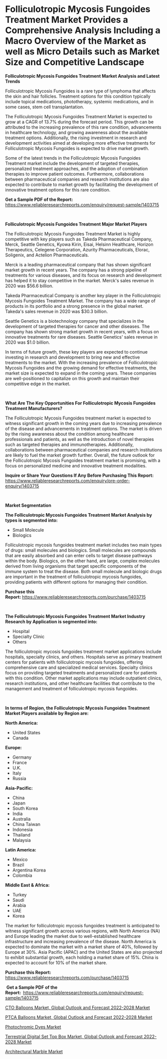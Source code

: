 <p><h1>Folliculotropic Mycosis Fungoides Treatment Market Provides a Comprehensive Analysis Including a Macro Overview of the Market as well as Micro Details such as Market Size and Competitive Landscape</h1></p><p><strong>Folliculotropic Mycosis Fungoides Treatment Market Analysis and Latest Trends</strong></p>
<p><p>Folliculotropic Mycosis Fungoides is a rare type of lymphoma that affects the skin and hair follicles. Treatment options for this condition typically include topical medications, phototherapy, systemic medications, and in some cases, stem cell transplantation.</p><p>The Folliculotropic Mycosis Fungoides Treatment Market is expected to grow at a CAGR of 13.7% during the forecast period. This growth can be attributed to the increasing prevalence of this rare condition, advancements in healthcare technology, and growing awareness about the available treatment options. Additionally, the rising investment in research and development activities aimed at developing more effective treatments for Folliculotropic Mycosis Fungoides is expected to drive market growth.</p><p>Some of the latest trends in the Folliculotropic Mycosis Fungoides Treatment market include the development of targeted therapies, personalized treatment approaches, and the adoption of combination therapies to improve patient outcomes. Furthermore, collaborations between pharmaceutical companies and research institutions are also expected to contribute to market growth by facilitating the development of innovative treatment options for this rare condition.</p></p>
<p><strong>Get a Sample PDF of the Report:&nbsp;</strong> <a href="https://www.reliableresearchreports.com/enquiry/request-sample/1403715">https://www.reliableresearchreports.com/enquiry/request-sample/1403715</a></p>
<p>&nbsp;</p>
<p><strong>Folliculotropic Mycosis Fungoides Treatment Major Market Players</strong></p>
<p><p>The Folliculotropic Mycosis Fungoides Treatment Market is highly competitive with key players such as Takeda Pharmaceutical Company, Merck, Seattle Genetics, Kyowa Kirin, Eisai, Helsinn Healthcare, Horizon Therapeutics, Celegene Corporation, Azurity Pharmaceuticals, Elorac, Soligenix, and Actelion Pharmaceuticals. </p><p>Merck is a leading pharmaceutical company that has shown significant market growth in recent years. The company has a strong pipeline of treatments for various diseases, and its focus on research and development has helped it to stay competitive in the market. Merck's sales revenue in 2020 was $56.6 billion.</p><p>Takeda Pharmaceutical Company is another key player in the Folliculotropic Mycosis Fungoides Treatment Market. The company has a wide range of products in its portfolio and a strong presence in the global market. Takeda's sales revenue in 2020 was $30.3 billion.</p><p>Seattle Genetics is a biotechnology company that specializes in the development of targeted therapies for cancer and other diseases. The company has shown strong market growth in recent years, with a focus on innovative treatments for rare diseases. Seattle Genetics' sales revenue in 2020 was $1.0 billion.</p><p>In terms of future growth, these key players are expected to continue investing in research and development to bring new and effective treatments to the market. With the increasing prevalence of Folliculotropic Mycosis Fungoides and the growing demand for effective treatments, the market size is expected to expand in the coming years. These companies are well-positioned to capitalize on this growth and maintain their competitive edge in the market.</p></p>
<p>&nbsp;</p>
<p><strong>What Are The Key Opportunities For Folliculotropic Mycosis Fungoides Treatment Manufacturers?</strong></p>
<p><p>The Folliculotropic Mycosis Fungoides treatment market is expected to witness significant growth in the coming years due to increasing prevalence of the disease and advancements in treatment options. The market is driven by the rising awareness about the condition among healthcare professionals and patients, as well as the introduction of novel therapies such as targeted therapies and immunotherapies. Additionally, collaborations between pharmaceutical companies and research institutions are likely to fuel the market growth further. Overall, the future outlook for the Folliculotropic Mycosis Fungoides treatment market is promising, with a focus on personalized medicine and innovative treatment modalities.</p></p>
<p><strong>Inquire or Share Your Questions If Any Before Purchasing This Report:</strong> <a href="https://www.reliableresearchreports.com/enquiry/pre-order-enquiry/1403715">https://www.reliableresearchreports.com/enquiry/pre-order-enquiry/1403715</a></p>
<p>&nbsp;</p>
<p><strong>Market Segmentation</strong></p>
<p><strong>The Folliculotropic Mycosis Fungoides Treatment Market Analysis by types is segmented into:</strong></p>
<p><ul><li>Small Molecule</li><li>Biologics</li></ul></p>
<p><p>Folliculotropic mycosis fungoides treatment market includes two main types of drugs: small molecules and biologics. Small molecules are compounds that are easily absorbed and can enter cells to target disease pathways within the body. Biologics, on the other hand, are large, complex molecules derived from living organisms that target specific components of the immune system to treat the disease. Both small molecule and biologic drugs are important in the treatment of folliculotropic mycosis fungoides, providing patients with different options for managing their condition.</p></p>
<p><strong>Purchase this Report:&nbsp;</strong><a href="https://www.reliableresearchreports.com/purchase/1403715">https://www.reliableresearchreports.com/purchase/1403715</a></p>
<p>&nbsp;</p>
<p><strong>The Folliculotropic Mycosis Fungoides Treatment Market Industry Research by Application is segmented into:</strong></p>
<p><ul><li>Hospital</li><li>Specialty Clinic</li><li>Others</li></ul></p>
<p><p>The folliculotropic mycosis fungoides treatment market applications include hospitals, specialty clinics, and others. Hospitals serve as primary treatment centers for patients with folliculotropic mycosis fungoides, offering comprehensive care and specialized medical services. Specialty clinics focus on providing targeted treatments and personalized care for patients with this condition. Other market applications may include outpatient clinics, research institutions, and other healthcare facilities that contribute to the management and treatment of folliculotropic mycosis fungoides.</p></p>
<p>&nbsp;</p>
<p><strong>In terms of Region, the Folliculotropic Mycosis Fungoides Treatment Market Players available by Region are:</strong></p>
<p>
    <p> <strong> North America: </strong>
        <ul>
            <li>United States</li>
            <li>Canada</li>
        </ul>
        </p> 
    <p> <strong> Europe: </strong>
        <ul>
            <li>Germany</li>
            <li>France</li>
            <li>U.K.</li>
            <li>Italy</li>
            <li>Russia</li>
        </ul>
        </p> 
    <p> <strong> Asia-Pacific: </strong>
        <ul>
            <li>China</li>
            <li>Japan</li>
            <li>South Korea</li>
            <li>India</li>
            <li>Australia</li>
            <li>China Taiwan</li>
            <li>Indonesia</li>
            <li>Thailand</li>
            <li>Malaysia</li>
        </ul>
        </p> 
    <p> <strong> Latin America: </strong>
        <ul>
            <li>Mexico</li>
            <li>Brazil</li>
            <li>Argentina Korea</li>
            <li>Colombia</li>
        </ul>
        </p> 
    <p> <strong> Middle East & Africa: </strong>
        <ul>
            <li>Turkey</li>
            <li>Saudi</li>
            <li>Arabia</li>
            <li>UAE</li>
            <li>Korea</li>
        </ul>
    </p>
    </p>
<p><p>The market for folliculotropic mycosis fungoides treatment is anticipated to witness significant growth across various regions, with North America (NA) and Europe leading the market due to well-established healthcare infrastructure and increasing prevalence of the disease. North America is expected to dominate the market with a market share of 40%, followed by Europe at 30%. Asia Pacific (APAC) and the United States are also projected to exhibit substantial growth, each holding a market share of 15%. China is expected to account for 10% of the market share.</p></p>
<p><strong>Purchase this Report: </strong><a href="https://www.reliableresearchreports.com/purchase/1403715">https://www.reliableresearchreports.com/purchase/1403715</a></p>
<p>&nbsp;<strong>Get a Sample PDF of the Report:&nbsp;&nbsp;</strong><a href="https://www.reliableresearchreports.com/enquiry/request-sample/1403715">https://www.reliableresearchreports.com/enquiry/request-sample/1403715</a></p>
<p><strong></strong></p>
<p><p><a href="https://military-diascia-e68.notion.site/CTO-Balloons-Market-Global-Outlook-and-Forecast-2022-2028-Market-Research-Report-Unlocks-Analysis-o-5c9fd0983dc94392a06fba01498fc681">CTO Balloons Market, Global Outlook and Forecast 2022-2028 Market</a></p><p><a href="https://iodized-pantydraco-05c.notion.site/PTCA-Balloons-Market-Global-Outlook-and-Forecast-2022-2028-Market-Provides-Detailed-Segmentation-of-30ac7271ebfa46678e4e9d630b5ce125">PTCA Balloons Market, Global Outlook and Forecast 2022-2028 Market</a></p><p><a href="https://view.publitas.com/reportprime-1/photochromic-dyes-market-research-report-reveals-the-latest-trends-and-opportunities-of-this-market-for-period-from-2024-2031/">Photochromic Dyes Market</a></p><p><a href="https://gentle-editor-9db.notion.site/Terrestrial-Digital-Set-Top-Box-Market-Global-Outlook-and-Forecast-2022-2028-Market-Size-Share-T-9f220c7d17ec492c84306cd2476ad35f">Terrestrial Digital Set Top Box Market, Global Outlook and Forecast 2022-2028 Market</a></p><p><a href="https://view.publitas.com/reportprime-1/architectural-marble-market-size-growth-and-forecast-from-2024-2031/">Architectural Marble Market</a></p></p>